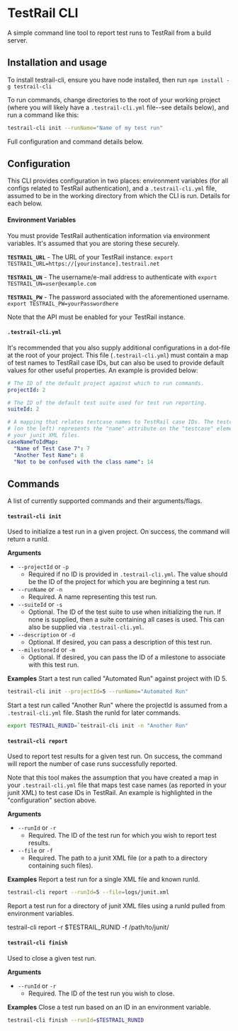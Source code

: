 # TestRail CLI

A simple command line tool to report test runs to TestRail from a build server.


## Installation and usage

To install testrail-cli, ensure you have node installed, then run
`npm install -g testrail-cli`

To run commands, change directories to the root of your working project (where
you will likely have a `.testrail-cli.yml` file--see details below), and run a
command like this:

```sh
testrail-cli init --runName="Name of my test run"
```

Full configuration and command details below.


## Configuration

This CLI provides configuration in two places: environment variables (for all
configs related to TestRail authentication), and a `.testrail-cli.yml` file,
assumed to be in the working directory from which the CLI is run. Details for
each below.

#### Environment Variables

You must provide TestRail authentication information via environment variables.
It's assumed that you are storing these securely.

__`TESTRAIL_URL`__ - The URL of your TestRail instance.
`export TESTRAIL_URL=https://[yourinstance].testrail.net`

__`TESTRAIL_UN`__ - The username/e-mail address to authenticate with
`export TESTRAIL_UN=user@example.com`

__`TESTRAIL_PW`__ - The password associated with the aforementioned username.
`export TESTRAIL_PW=yourPasswordhere`

Note that the API must be enabled for your TestRail instance.

#### `.testrail-cli.yml`

It's recommended that you also supply additional configurations in a dot-file
at the root of your project. This file (`.testrail-cli.yml`) must contain a map
of test names to TestRail case IDs, but can also be used to provide default
values for other useful properties. An example is provided below:

```yaml
# The ID of the default project against which to run commands.
projectId: 2

# The ID of the default test suite used for test run reporting.
suiteId: 2

# A mapping that relates testcase names to TestRail case IDs. The testcase name
# (on the left) represents the "name" attribute on the "testcase" element in
# your junit XML files.
caseNameToIdMap:
  "Name of Test Case 7": 7
  "Another Test Name": 8
  "Not to be confused with the class name": 14
```


## Commands

A list of currently supported commands and their arguments/flags.

#### `testrail-cli init`

Used to initialize a test run in a given project. On success, the command will
return a runId.

__Arguments__
- `--projectId` or `-p`
  - Required if no ID is provided in `.testrail-cli.yml`. The value should
    be the ID of the project for which you are beginning a test run.
- `--runName` or `-n`
  - Required. A name representing this test run.
- `--suiteId` or `-s`
  - Optional. The ID of the test suite to use when initializing the run. If
    none is supplied, then a suite containing all cases is used. This can
    also be supplied via `.testrail-cli.yml`.
- `--description` or `-d`
  - Optional. If desired, you can pass a description of this test run.
- `--milestoneId` or `-m`
  - Optional. If desired, you can pass the ID of a milestone to associate
    with this test run.

__Examples__
Start a test run called "Automated Run" against project with ID 5.
```sh
testrail-cli init --projectId=5 --runName="Automated Run"
```

Start a test run called "Another Run" where the projectId is assumed from a
`.testrail-cli.yml` file. Stash the runId for later commands.
```sh
export TESTRAIL_RUNID=`testrail-cli init -n "Another Run"
```

#### `testrail-cli report`

Used to report test results for a given test run. On success, the command will
report the number of case runs successfully reported.

Note that this tool makes the assumption that you have created a map in your
`.testrail-cli.yml` file that maps test case names (as reported in your junit
XML) to test case IDs in TestRail. An example is highlighted in the
"configuration" section above.

__Arguments__
- `--runId` or `-r`
  - Required. The ID of the test run for which you wish to report test results.
- `--file` or `-f`
  - Required. The path to a junit XML file (or a path to a directory containing
    such files).

__Examples__
Report a test run for a single XML file and known runId.
```sh
testrail-cli report --runId=5 --file=logs/junit.xml
```

Report a test run for a directory of junit XML files using a runId pulled from
environment variables.

testrail-cli report -r $TESTRAIL_RUNID -f /path/to/junit/

#### `testrail-cli finish`

Used to close a given test run.

__Arguments__
- `--runId` or `-r`
  - Required. The ID of the test run you wish to close.

__Examples__
Close a test run based on an ID in an environment variable.
```sh
testrail-cli finish --runId=$TESTRAIL_RUNID
```
